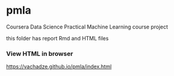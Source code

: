 # pmla
Coursera Data Science Practical Machine Learning course project

this folder has report Rmd and HTML files
### View HTML in browser
https://vachadze.github.io/pmla/index.html
